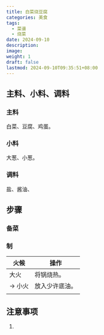 ```yaml
---
title: 白菜烧豆腐
categories: 美食
tags:
  - 菜谱
  - 烧菜
date: 2024-09-10
description: 
image: 
weight: 1
draft: false
lastmod: 2024-09-10T09:35:51+08:00
---
```

## 主料、小料、调料

### 主料

白菜、豆腐、鸡蛋。

### 小料

大葱、小葱。

### 调料

盐、酱油、

## 步骤

### 备菜



### 制

| 火候    | 操作      |
| ----- | ------- |
| 大火    | 将锅烧热。   |
| -> 小火 | 放入少许底油。 |
|       |         |

## 注意事项

1. 


